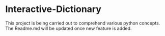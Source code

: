 # Interactive-Dictionary
This project is being carried out to comprehend various python concepts. The Readme.md will be updated once new feature is added.  
